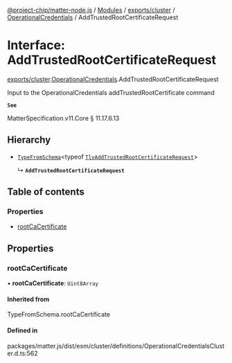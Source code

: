 [@project-chip/matter-node.js](../README.md) / [Modules](../modules.md) / [exports/cluster](../modules/exports_cluster.md) / [OperationalCredentials](../modules/exports_cluster.OperationalCredentials.md) / AddTrustedRootCertificateRequest

# Interface: AddTrustedRootCertificateRequest

[exports/cluster](../modules/exports_cluster.md).[OperationalCredentials](../modules/exports_cluster.OperationalCredentials.md).AddTrustedRootCertificateRequest

Input to the OperationalCredentials addTrustedRootCertificate command

**`See`**

MatterSpecification.v11.Core § 11.17.6.13

## Hierarchy

- [`TypeFromSchema`](../modules/exports_tlv.md#typefromschema)\<typeof [`TlvAddTrustedRootCertificateRequest`](../modules/exports_cluster.OperationalCredentials.md#tlvaddtrustedrootcertificaterequest)\>

  ↳ **`AddTrustedRootCertificateRequest`**

## Table of contents

### Properties

- [rootCaCertificate](exports_cluster.OperationalCredentials.AddTrustedRootCertificateRequest.md#rootcacertificate)

## Properties

### rootCaCertificate

• **rootCaCertificate**: `Uint8Array`

#### Inherited from

TypeFromSchema.rootCaCertificate

#### Defined in

packages/matter.js/dist/esm/cluster/definitions/OperationalCredentialsCluster.d.ts:562
